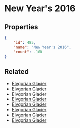 # New Year's 2016

<no description available>

## Properties

```json
{
    "id": 485,
    "name": "New Year's 2016",
    "count": -100
}
```

## Related

- [Elvgorian Glacier](../items/15352-elvgorian-glacier.md)
- [Elvgorian Glacier](../items/15353-elvgorian-glacier.md)
- [Elvgorian Glacier](../items/15354-elvgorian-glacier.md)
- [Elvgorian Glacier](../items/15355-elvgorian-glacier.md)
- [Elvgorian Glacier](../items/15356-elvgorian-glacier.md)
- [Elvgorian Glacier](../items/15357-elvgorian-glacier.md)
- [Elvgorian Glacier](../items/15358-elvgorian-glacier.md)
- [Elvgorian Glacier](../items/15359-elvgorian-glacier.md)

